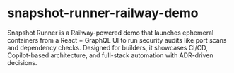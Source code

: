 # snapshot-runner-railway-demo
Snapshot Runner is a Railway-powered demo that launches ephemeral containers from a React + GraphQL UI to run security audits like port scans and dependency checks. Designed for builders, it showcases CI/CD, Copilot-based architecture, and full-stack automation with ADR-driven decisions.
